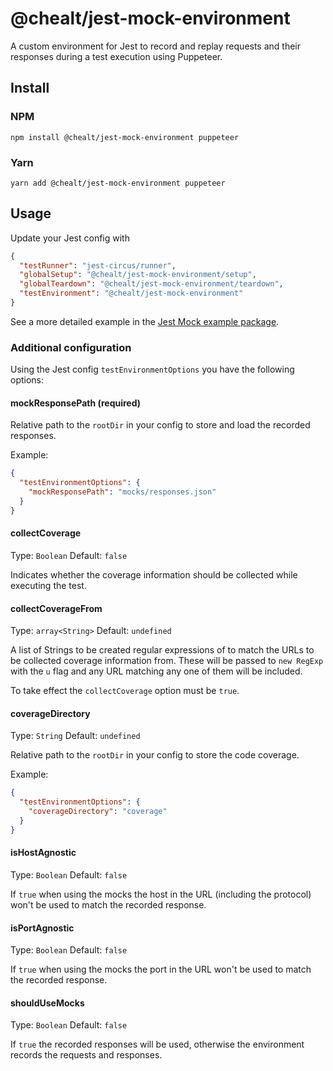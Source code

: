 # @chealt/jest-mock-environment

A custom environment for Jest to record and replay requests and their responses during a test execution using Puppeteer.

## Install

### NPM

```
npm install @chealt/jest-mock-environment puppeteer
```

### Yarn

```
yarn add @chealt/jest-mock-environment puppeteer
```

## Usage

Update your Jest config with

```json
{
  "testRunner": "jest-circus/runner",
  "globalSetup": "@chealt/jest-mock-environment/setup",
  "globalTeardown": "@chealt/jest-mock-environment/teardown",
  "testEnvironment": "@chealt/jest-mock-environment"
}
```

See a more detailed example in the [Jest Mock example package](https://github.com/chealt/chealt/tree/main/packages/jest-mock-example).

### Additional configuration

Using the Jest config `testEnvironmentOptions` you have the following options:

#### mockResponsePath (required)

Relative path to the `rootDir` in your config to store and load the recorded responses.

Example:

```json
{
  "testEnvironmentOptions": {
    "mockResponsePath": "mocks/responses.json"
  }
}
```

#### collectCoverage

Type: `Boolean`
Default: `false`

Indicates whether the coverage information should be collected while executing the test.

#### collectCoverageFrom

Type: `array<String>`
Default: `undefined`

A list of Strings to be created regular expressions of to match the URLs to be collected coverage information from. These will be passed to `new RegExp` with the `u` flag and any URL matching any one of them will be included.

To take effect the `collectCoverage` option must be `true`.

#### coverageDirectory

Type: `String`
Default: `undefined`

Relative path to the `rootDir` in your config to store the code coverage.

Example:

```json
{
  "testEnvironmentOptions": {
    "coverageDirectory": "coverage"
  }
}
```

#### isHostAgnostic

Type: `Boolean`
Default: `false`

If `true` when using the mocks the host in the URL (including the protocol) won't be used to match the recorded response.

#### isPortAgnostic

Type: `Boolean`
Default: `false`

If `true` when using the mocks the port in the URL won't be used to match the recorded response.

#### shouldUseMocks

Type: `Boolean`
Default: `false`

If `true` the recorded responses will be used, otherwise the environment records the requests and responses.

